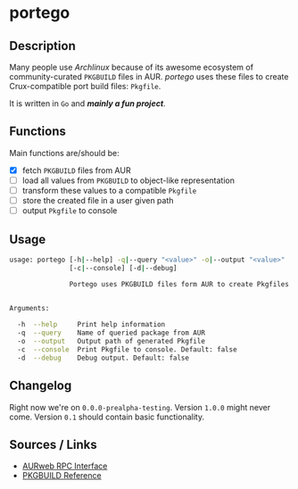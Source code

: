 # portego

## Description

Many people use _Archlinux_ because of its awesome ecosystem of community-curated `PKGBUILD` files in AUR.
_portego_ uses these files to create Crux-compatible port build files: `Pkgfile`.

It is written in `Go` and ***mainly a fun project***.

## Functions

Main functions are/should be:

- [x] fetch `PKGBUILD` files from AUR
- [ ] load all values from `PKGBUILD` to object-like representation
- [ ] transform these values to a compatible `Pkgfile`
- [ ] store the created file in a user given path
- [ ] output `Pkgfile` to console

## Usage

```bash
usage: portego [-h|--help] -q|--query "<value>" -o|--output "<value>"
               [-c|--console] [-d|--debug]

               Portego uses PKGBUILD files form AUR to create Pkgfiles for Crux
               

Arguments:

  -h  --help     Print help information
  -q  --query    Name of queried package from AUR
  -o  --output   Output path of generated Pkgfile
  -c  --console  Print Pkgfile to console. Default: false
  -d  --debug    Debug output. Default: false
```

## Changelog

Right now we're on `0.0.0-prealpha-testing`. Version `1.0.0` might never come. Version `0.1` should contain basic functionality.

## Sources / Links

- [AURweb RPC Interface](https://wiki.archlinux.org/title/Aurweb_RPC_interface)
- [PKGBUILD Reference](https://man.archlinux.org/man/PKGBUILD.5)
